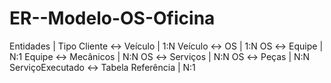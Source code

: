 # ER--Modelo-OS-Oficina

Entidades  |	Tipo
Cliente ↔ Veículo |	1:N
Veículo ↔ OS  |	1:N
OS ↔ Equipe |	N:1
Equipe ↔ Mecânicos |	N:N
OS ↔ Serviços |	N:N
OS ↔ Peças |	N:N
ServiçoExecutado ↔ Tabela Referência |	N:1
